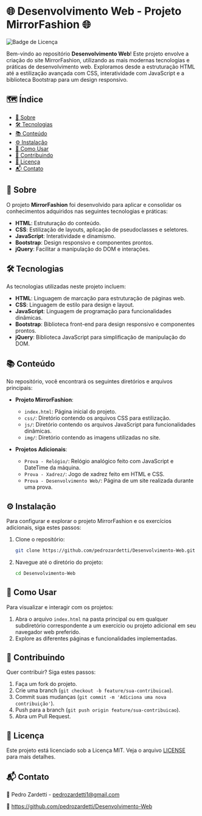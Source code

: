 # 🌐 Desenvolvimento Web - Projeto MirrorFashion 🌐

![Badge de Licença](https://img.shields.io/badge/licença-MIT-blue.svg)

Bem-vindo ao repositório **Desenvolvimento Web**! Este projeto envolve a criação do site MirrorFashion, utilizando as mais modernas tecnologias e práticas de desenvolvimento web. Exploramos desde a estruturação HTML até a estilização avançada com CSS, interatividade com JavaScript e a biblioteca Bootstrap para um design responsivo.

## 🗺️ Índice

- [📖 Sobre](#-sobre)
- [🛠️ Tecnologias](#️-tecnologias)
- [📚 Conteúdo](#-conteúdo)
- [⚙️ Instalação](#-instalação)
- [🚦 Como Usar](#-como-usar)
- [🤝 Contribuindo](#-contribuindo)
- [📜 Licença](#-licença)
- [📬 Contato](#-contato)

## 📖 Sobre

O projeto **MirrorFashion** foi desenvolvido para aplicar e consolidar os conhecimentos adquiridos nas seguintes tecnologias e práticas:

- **HTML**: Estruturação do conteúdo.
- **CSS**: Estilização de layouts, aplicação de pseudoclasses e seletores.
- **JavaScript**: Interatividade e dinamismo.
- **Bootstrap**: Design responsivo e componentes prontos.
- **jQuery**: Facilitar a manipulação do DOM e interações.

## 🛠️ Tecnologias

As tecnologias utilizadas neste projeto incluem:

- **HTML**: Linguagem de marcação para estruturação de páginas web.
- **CSS**: Linguagem de estilo para design e layout.
- **JavaScript**: Linguagem de programação para funcionalidades dinâmicas.
- **Bootstrap**: Biblioteca front-end para design responsivo e componentes prontos.
- **jQuery**: Biblioteca JavaScript para simplificação de manipulação do DOM.

## 📚 Conteúdo

No repositório, você encontrará os seguintes diretórios e arquivos principais:

- **Projeto MirrorFashion**:
  - `index.html`: Página inicial do projeto.
  - `css/`: Diretório contendo os arquivos CSS para estilização.
  - `js/`: Diretório contendo os arquivos JavaScript para funcionalidades dinâmicas.
  - `img/`: Diretório contendo as imagens utilizadas no site.

- **Projetos Adicionais**:
  - `Prova - Relógio/`: Relógio analógico feito com JavaScript e DateTime da máquina.
  - `Prova - Xadrez/`: Jogo de xadrez feito em HTML e CSS.
  - `Prova - Desenvolvimento Web/`: Página de um site realizada durante uma prova.

## ⚙️ Instalação

Para configurar e explorar o projeto MirrorFashion e os exercícios adicionais, siga estes passos:

1. Clone o repositório:
    ```bash
    git clone https://github.com/pedrozardetti/Desenvolvimento-Web.git
    ```

2. Navegue até o diretório do projeto:
    ```bash
    cd Desenvolvimento-Web
    ```

## 🚦 Como Usar

Para visualizar e interagir com os projetos:

1. Abra o arquivo `index.html` na pasta principal ou em qualquer subdiretório correspondente a um exercício ou projeto adicional em seu navegador web preferido.
2. Explore as diferentes páginas e funcionalidades implementadas.

## 🤝 Contribuindo

Quer contribuir? Siga estes passos:

1. Faça um fork do projeto.
2. Crie uma branch (`git checkout -b feature/sua-contribuicao`).
3. Commit suas mudanças (`git commit -m 'Adiciona uma nova contribuição'`).
4. Push para a branch (`git push origin feature/sua-contribuicao`).
5. Abra um Pull Request.

## 📜 Licença

Este projeto está licenciado sob a Licença MIT. Veja o arquivo [LICENSE](LICENSE) para mais detalhes.

## 📬 Contato

📧 Pedro Zardetti - pedrozardetti1@gmail.com

🔗 https://github.com/pedrozardetti/Desenvolvimento-Web
